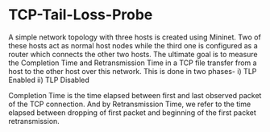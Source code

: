 # TCP-Tail-Loss-Probe

A simple network topology with three hosts is created using Mininet. Two of these hosts act as normal host nodes while the third one is configured as a router which connects the other two hosts. The ultimate goal is to measure the Completion Time and Retransmission Time in a TCP file transfer from a host to the other host over this network. This is done in two phases-
i) TLP Enabled
ii) TLP Disabled

Completion Time is the time elapsed between first and last observed packet of the TCP connection. And by Retransmission Time, we refer to the time elapsed between dropping of first packet and beginning of the first packet retransmission.
